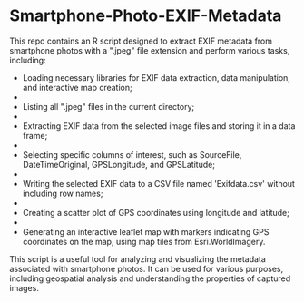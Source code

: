 # Smartphone-Photo-EXIF-Metadata

This repo contains an R script designed to extract EXIF metadata from smartphone photos with a ".jpeg" file extension and perform various tasks, including:

- Loading necessary libraries for EXIF data extraction, data manipulation, and interactive map creation;
- 
- Listing all ".jpeg" files in the current directory;
- 
- Extracting EXIF data from the selected image files and storing it in a data frame;
- 
- Selecting specific columns of interest, such as SourceFile, DateTimeOriginal, GPSLongitude, and GPSLatitude;
- 
- Writing the selected EXIF data to a CSV file named 'Exifdata.csv' without including row names;
- 
- Creating a scatter plot of GPS coordinates using longitude and latitude;
- 
- Generating an interactive leaflet map with markers indicating GPS coordinates on the map, using map tiles from Esri.WorldImagery.

This script is a useful tool for analyzing and visualizing the metadata associated with smartphone photos. It can be used for various purposes, including geospatial analysis and understanding the properties of captured images.
